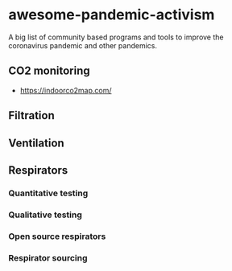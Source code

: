 # awesome-pandemic-activism

A big list of community based programs and tools to improve the coronavirus pandemic and other pandemics.

## CO2 monitoring

- https://indoorco2map.com/

## Filtration

## Ventilation

## Respirators

### Quantitative testing

### Qualitative testing

### Open source respirators

### Respirator sourcing